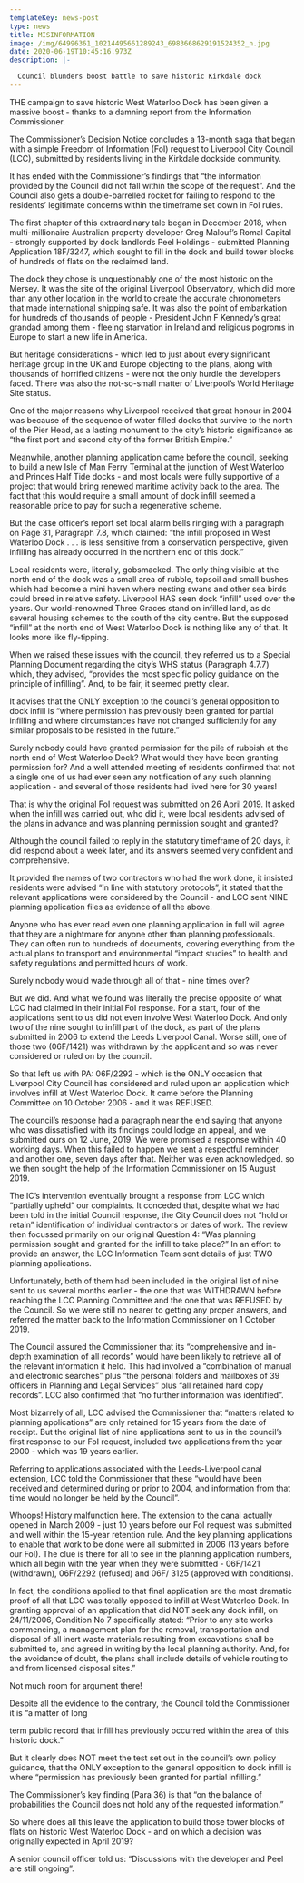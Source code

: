 ```yaml
---
templateKey: news-post
type: news
title: MISINFORMATION
image: /img/64996361_10214495661289243_6983668629191524352_n.jpg
date: 2020-06-19T10:45:16.973Z
description: |-

  Council blunders boost battle to save historic Kirkdale dock
---
```

THE campaign to save historic West Waterloo Dock has been given a massive boost - thanks to a damning report from the Information Commissioner.

The Commissioner’s Decision Notice concludes a 13-month saga that began with a simple Freedom of Information (FoI) request to Liverpool City Council (LCC), submitted by residents living in the Kirkdale dockside community.

It has ended with the Commissioner’s findings that “the information provided by the Council did not fall within the scope of the request”. And the Council also gets a double-barrelled rocket for failing to respond to the residents’ legitimate concerns within the timeframe set down in FoI rules.

The first chapter of this extraordinary tale began in December 2018, when multi-millionaire Australian property developer Greg Malouf’s Romal Capital - strongly supported by dock landlords Peel Holdings - submitted Planning Application 18F/3247, which sought to fill in the dock and build tower blocks of hundreds of flats on the reclaimed land.

The dock they chose is unquestionably one of the most historic on the Mersey. It was the site of the original Liverpool Observatory, which did more than any other location in the world to create the accurate chronometers that made international shipping safe. It was also the point of embarkation for hundreds of thousands of people - President John F Kennedy’s great grandad among them - fleeing starvation in Ireland and religious pogroms in Europe to start a new life in America.

But heritage considerations - which led to just about every significant heritage group in the UK and Europe objecting to the plans, along with thousands of horrified citizens - were not the only hurdle the developers faced. There was also the not-so-small matter of Liverpool’s World Heritage Site status.

One of the major reasons why Liverpool received that great honour in 2004 was because of the sequence of water filled docks that survive to the north of the Pier Head, as a lasting monument to the city’s historic significance as “the first port and second city of the former British Empire.”

Meanwhile, another planning application came before the council, seeking to build a new Isle of Man Ferry Terminal at the junction of West Waterloo and Princes Half Tide docks - and most locals were fully supportive of a project that would bring renewed maritime activity back to the area. The fact that this would require a small amount of dock infill seemed a reasonable price to pay for such a regenerative scheme.

But the case officer’s report set local alarm bells ringing with a paragraph on Page 31, Paragraph 7.8, which claimed: “the infill proposed in West Waterloo Dock . . . is less sensitive from a conservation perspective, given infilling has already occurred in the northern end of this dock.”

Local residents were, literally, gobsmacked. The only thing visible at the north end of the dock was a small area of rubble, topsoil and small bushes which had become a mini haven where nesting swans and other sea birds could breed in relative safety. Liverpool HAS seen dock “infill” used over the years. Our world-renowned Three Graces stand on infilled land, as do several housing schemes to the south of the city centre. But the supposed “infill” at the north end of West Waterloo Dock is nothing like any of that. It looks more like fly-tipping.

When we raised these issues with the council, they referred us to a Special Planning Document regarding the city’s WHS status (Paragraph 4.7.7) which, they advised, “provides the most specific policy guidance on the principle of infilling”. And, to be fair, it seemed pretty clear.

It advises that the ONLY exception to the council’s general opposition to dock infill is “where permission has previously been granted for partial infilling and where circumstances have not changed sufficiently for any similar proposals to be resisted in the future.”

Surely nobody could have granted permission for the pile of rubbish at the north end of West Waterloo Dock? What would they have been granting permission for? And a well attended meeting of residents confirmed that not a single one of us had ever seen any notification of any such planning application - and several of those residents had lived here for 30 years!

That is why the original FoI request was submitted on 26 April 2019. It asked when the infill was carried out, who did it, were local residents advised of the plans in advance and was planning permission sought and granted?

Although the council failed to reply in the statutory timeframe of 20 days, it did respond about a week later, and its answers seemed very confident and comprehensive.

It provided the names of two contractors who had the work done, it insisted residents were advised “in line with statutory protocols”, it stated that the relevant applications were considered by the Council - and LCC sent NINE planning application files as evidence of all the above.

Anyone who has ever read even one planning application in full will agree that they are a nightmare for anyone other than planning professionals. They can often run to hundreds of documents, covering everything from the actual plans to transport and environmental “impact studies” to health and safety regulations and permitted hours of work.

Surely nobody would wade through all of that - nine times over?

But we did. And what we found was literally the precise opposite of what LCC had claimed in their initial FoI response. For a start, four of the applications sent to us did not even involve West Waterloo Dock. And only two of the nine sought to infill part of the dock, as part of the plans submitted in 2006 to extend the Leeds Liverpool Canal. Worse still, one of those two (06F/1421) was withdrawn by the applicant and so was never considered or ruled on by the council.

So that left us with PA: 06F/2292 - which is the ONLY occasion that Liverpool City Council has considered and ruled upon an application which involves infill at West Waterloo Dock. It came before the Planning Committee on 10 October 2006 - and it was REFUSED.

The council’s response had a paragraph near the end saying that anyone who was dissatisfied with its findings could lodge an appeal, and we submitted ours on 12 June, 2019. We were promised a response within 40 working days. When this failed to happen we sent a respectful reminder, and another one, seven days after that. Neither was even acknowledged. so we then sought the help of the Information Commissioner on 15 August 2019.

The IC’s intervention eventually brought a response from LCC which “partially upheld” our complaints. It conceded that, despite what we had been told in the initial Council response, the City Council does not “hold or retain” identification of individual contractors or dates of work. The review then focussed primarily on our original Question 4: “Was planning permission sought and granted for the infill to take place?” In an effort to provide an answer, the LCC Information Team sent details of just TWO planning applications.

Unfortunately, both of them had been included in the original list of nine sent to us several months earlier - the one that was WITHDRAWN before reaching the LCC Planning Committee and the one that was REFUSED by the Council. So we were still no nearer to getting any proper answers, and referred the matter back to the Information Commissioner on 1 October 2019.

The Council assured the Commissioner that its “comprehensive and in-depth examination of all records” would have been likely to retrieve all of the relevant information it held. This had involved a “combination of manual and electronic searches” plus “the personal folders and mailboxes of 39 officers in Planning and Legal Services” plus “all retained hard copy records”. LCC also confirmed that “no further information was identified”.

Most bizarrely of all, LCC advised the Commissioner that “matters related to planning applications” are only retained for 15 years from the date of receipt. But the original list of nine applications sent to us in the council’s first response to our FoI request, included two applications from the year 2000 - which was 19 years earlier.

Referring to applications associated with the Leeds-Liverpool canal extension, LCC told the Commissioner that these “would have been received and determined during or prior to 2004, and information from that time would no longer be held by the Council”.

Whoops! History malfunction here. The extension to the canal actually opened in March 2009 - just 10 years before our FoI request was submitted and well within the 15-year retention rule. And the key planning applications to enable that work to be done were all submitted in 2006 (13 years before our FoI). The clue is there for all to see in the planning application numbers, which all begin with the year when they were submitted - 06F/1421 (withdrawn), 06F/2292 (refused) and 06F/ 3125 (approved with conditions).

In fact, the conditions applied to that final application are the most dramatic proof of all that LCC was totally opposed to infill at West Waterloo Dock. In granting approval of an application that did NOT seek any dock infill, on 24/11/2006, Condition No 7 specifically stated: “Prior to any site works commencing, a management plan for the removal, transportation and disposal of all inert waste materials resulting from excavations shall be submitted to, and agreed in writing by the local planning authority. And, for the avoidance of doubt, the plans shall include details of vehicle routing to and from licensed disposal sites.”

Not much room for argument there!

Despite all the evidence to the contrary, the Council told the Commissioner it is “a matter of long

term public record that infill has previously occurred within the area of this historic dock.”

But it clearly does NOT meet the test set out in the council’s own policy guidance, that the ONLY exception to the general opposition to dock infill is where “permission has previously been granted for partial infilling.”

The Commissioner’s key finding (Para 36) is that “on the balance of probabilities the Council does not hold any of the requested information.”

So where does all this leave the application to build those tower blocks of flats on historic West Waterloo Dock - and on which a decision was originally expected in April 2019?

A senior council officer told us: “Discussions with the developer and Peel are still ongoing”.
